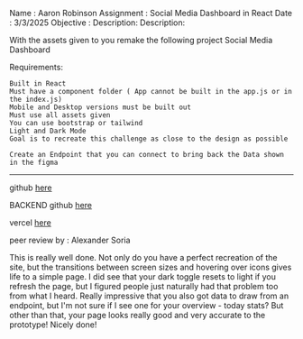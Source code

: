 Name : Aaron Robinson
Assignment : Social Media Dashboard in React 
Date : 3/3/2025
Objective :
Description:
Description:

With the assets given to you remake the following project Social Media Dashboard


Requirements:

    Built in React 
    Must have a component folder ( App cannot be built in the app.js or in the index.js)
    Mobile and Desktop versions must be built out
    Must use all assets given
    You can use bootstrap or tailwind
    Light and Dark Mode
    Goal is to recreate this challenge as close to the design as possible

    Create an Endpoint that you can connect to bring back the Data shown in the figma 
---

github [here](https://github.com/wraithio/CSsocial-media-dashboard-with-theme-switcher-master/tree/main)

BACKEND github [here](https://github.com/wraithio/SocialDashBackEnd)

vercel [here](https://c-ssocial-media-dashboard-with-theme-switcher-master.vercel.app/)

peer review by : Alexander Soria

This is really well done. Not only do you have a perfect recreation of the site, but the transitions between screen sizes and hovering over icons gives life to a simple page. I did see that your dark toggle resets to light if you refresh the page, but I figured people just naturally had that problem too from what I heard. Really impressive that you also got data to draw from an endpoint, but I'm not sure if I see one for your overview - today stats? But other than that, your page looks really good and very accurate to the prototype! Nicely done!